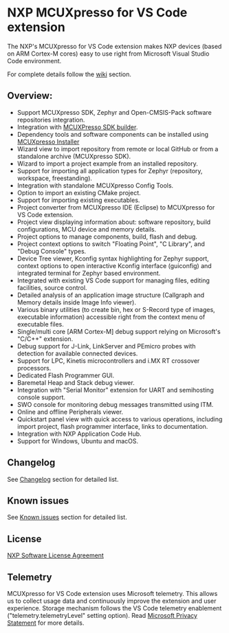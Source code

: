 # NXP MCUXpresso for VS Code extension

The NXP's MCUXpresso for VS Code extension makes NXP devices (based on ARM Cortex-M cores) easy to use right from Microsoft Visual Studio Code environment.

For complete details follow the [wiki](https://github.com/nxp-mcuxpresso/vscode-for-mcux/wiki) section.

## Overview:

* Support MCUXpresso SDK, Zephyr and Open-CMSIS-Pack software repositories integration.
* Integration with [MCUXPresso SDK builder](https://mcuxpresso.nxp.com).
* Dependency tools and software components can be installed using [MCUXpresso Installer](https://github.com/nxp-mcuxpresso/vscode-for-mcux/wiki/Dependency-Installation)
* Wizard view to import repository from remote or local GitHub or from a standalone archive (MCUXpresso SDK).
* Wizard to import a project example from an installed repository.
* Support for importing all application types for Zephyr (repository, workspace, freestanding).
* Integration with standalone MCUXpresso Config Tools.
* Option to import an existing CMake project.
* Support for importing existing executables.
* Project converter from MCUXpresso IDE (Eclipse) to MCUXpresso for VS Code extension. 
* Project view displaying information about: software repository, build configurations, MCU device and memory details.
* Project options to manage components, build, flash and debug.
* Project context options to switch "Floating Point", "C Library", and "Debug Console" types.
* Device Tree viewer, Kconfig syntax highlighting for Zephyr support, context options to open interactive Kconfig interface (guiconfig) and integrated terminal for Zephyr based environment.
* Integrated with existing VS Code support for managing files, editing facilities, source control.
* Detailed analysis of an application image structure (Callgraph and Memory details inside Image Info viewer).
* Various binary utilities (to create bin, hex or S-Record type of images, executable information) accessible right from the context menu of executable files.
* Single/multi core [ARM Cortex-M] debug support relying on Microsoft's "C/C++" extension.
* Debug support for J-Link, LinkServer and PEmicro probes with detection for available connected devices.
* Support for LPC, Kinetis microcontrollers and i.MX RT crossover processors.
* Dedicated Flash Programmer GUI.
* Baremetal Heap and Stack debug viewer.
* Integration with "Serial Monitor" extension for UART and semihosting console support.
* SWO console for monitoring debug messages transmitted using ITM.
* Online and offline Peripherals viewer.
* Quickstart panel view with quick access to various operations, including import project, flash programmer interface, links to documentation.
* Integration with NXP Application Code Hub.
* Support for Windows, Ubuntu and macOS.

## Changelog

See [Changelog](CHANGELOG.md) section for detailed list.

## Known issues

See [Known issues](Known-Issues.md) section for detailed list.

## License

[NXP Software License Agreement](https://www.nxp.com/docs/en/disclaimer/LA_OPT_NXP_SW.html)

## Telemetry

MCUXpresso for VS Code extension uses Microsoft telemetry. This allows us to collect usage data and continuously improve the extension and user experience. Storage mechanism follows the VS Code telemetry enablement ("telemetry.telemetryLevel" setting option). Read [Microsoft Privacy Statement](https://privacy.microsoft.com/en-us/privacystatement) for more details.
